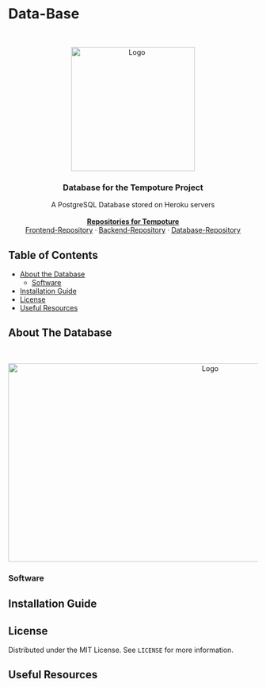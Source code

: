 <!--[![GPL License][license-shield]][license-url] -->

# Data-Base

<br />
<p align="center">
  <a href="https://github.com/Tempoture/Tempoture-Data-Base">
     <img src="https://cdn.discordapp.com/attachments/750506956539822120/769965690420723722/LOGO.PNG" alt="Logo" width="250" height="250">
  </a> 
   <h3 align="center">Database for the Tempoture Project</h3>

  <p align="center">
    A PostgreSQL Database stored on Heroku servers
    <br />
    <br />
    <a href="https://github.com/Tempoture/"><strong>Repositories for Tempoture</strong></a>
    <br />
    <a href="https://github.com/Tempoture/Tempoture-frontend">Frontend-Repository</a>
    ·
    <a href="https://github.com/Tempoture/Tempoture-backend">Backend-Repository</a>
    ·
    <a href="https://github.com/Tempoture/Tempoture-Data-Base">Database-Repository</a>
  </p>
</p>

<!-- TABLE OF CONTENTS -->
## Table of Contents

* [About the Database](#About-The-Database)
  * [Software](#Software)
* [Installation Guide](#Installation-Guide)
* [License](#License)
* [Useful Resources](#Useful-Resources)

<!-- ABOUT THE Database -->
## About The Database
<br />
<p align="center">
  <img src="https://cdn.discordapp.com/attachments/750506956539822120/769976987912765480/Database_Schema.PNG" alt="Logo" width="800" height="400">
</p>
  <!-- fill this in -->
  
  
<!-- Software -->
### Software
  <!-- fill this in -->

<!-- Installation -->
## Installation Guide
  <!-- fill this in -->
  
<!-- License -->
## License
  Distributed under the MIT License. See `LICENSE` for more information.
  
<!-- Useful Resources -->
## Useful Resources
  <!-- fill this in -->
  
  
<!-- links -->
[license-shield]: https://cdn.discordapp.com/attachments/750506956539822120/771468904899543090/gpl_license.PNG
[license-url]: https://github.com/Tempoture/Tempoture-Data-Base/blob/main/LICENSE
